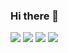 ### Hi there 👋


<img src="https://img.shields.io/badge/HTML5-E34F26?style=flat&logo=html5&logoColor=white"/>
<img src="https://img.shields.io/badge/CSS3-1572B6?style=flat&logo=OpenJDK&logoColor=white"/>
<img src="https://img.shields.io/badge/JavaScript-F7DF1E?style=flat&logo=javascript&logoColor=white"/>
<img src="https://img.shields.io/badge/Java-007396?style=flat&logo=OpenJDK&logoColor=white"/>


<!--
**ymw21725/ymw21725** is a ✨ _special_ ✨ repository because its `README.md` (this file) appears on your GitHub profile.

Here are some ideas to get you started:

- 🔭 I’m currently working on ...
- 🌱 I’m currently learning ...
- 👯 I’m looking to collaborate on ...
- 🤔 I’m looking for help with ...
- 💬 Ask me about ...
- 📫 How to reach me: ...
- 😄 Pronouns: ...
- ⚡ Fun fact: ...
-->
